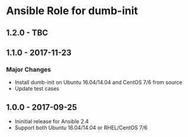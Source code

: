 Ansible Role for dumb-init
==========================

1.2.0 - TBC
-----------

1.1.0 - 2017-11-23
------------------

### Major Changes

-   Install dumb-init on Ubuntu 16.04/14.04 and CentOS 7/6 from source
-   Update test cases

1.0.0 - 2017-09-25
------------------

-   Ininitial release for Ansible 2.4
-   Support both Ubuntu 16.04/14.04 or RHEL/CentOS 7/6

